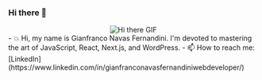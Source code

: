 ### Hi there 👋

<div align="center">
  <img src="https://media.giphy.com/media/D8pgJSsZSm3AI/giphy.gif" alt="Hi there GIF">
</div>
</hr>
- 💥 Hi, my name is Gianfranco Navas Fernandini. I'm devoted to mastering the art of JavaScript, React, Next.js, and WordPress.
- 📫 How to reach me: [LinkedIn](https://www.linkedin.com/in/gianfranconavasfernandiniwebdeveloper/)

<!--
**gianfranco2605/gianfranco2605** is a ✨ _special_ ✨ repository because its `README.md` (this file) appears on your GitHub profile.

Here are some ideas to get you started:

- 🔭 I’m currently working on ...
- 🌱 I’m currently learning ...
- 👯 I’m looking to collaborate on ...
- 🤔 I’m looking for help with ...
- 💬 Ask me about ...
- 📫 How to reach me: ...
- 😄 Pronouns: ...
- ⚡ Fun fact: ...
-->
